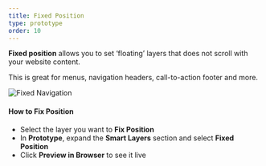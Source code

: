 ```yaml
---
title: Fixed Position
type: prototype
order: 10
---
```

**Fixed position** allows you to set ‘floating’ layers that does not scroll with your website content. 

This is great for menus, navigation headers, call-to-action footer and more.

![Fixed Navigation](http://f.cl.ly/items/1M3E3O3u283F300s3U05/%5B2e9e902d9d4f747d25d93967da34334a%5D_Fixed%20position.gif)

#### How to Fix Position

-   Select the layer you want to **Fix Position**
-   In **Prototype**, expand the **Smart Layers** section and select **Fixed Position**
-   Click **Preview in Browser** to see it live

